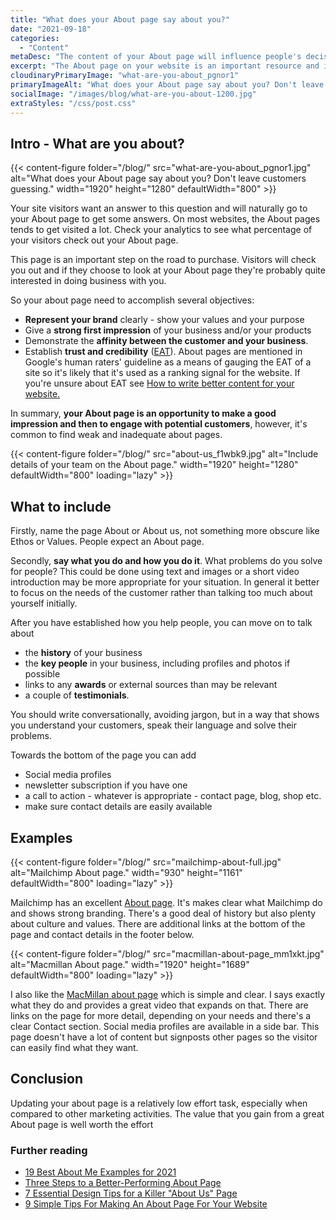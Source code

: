 ```yaml
---
title: "What does your About page say about you?"
date: "2021-09-18"
categories:
  - "Content"
metaDesc: "The content of your About page will influence people's decision about whether to do business with you. Here are some tips about making a better About page."
excerpt: "The About page on your website is an important resource and it will influence people's decision about whether to do business with you - or not. The pages needs to give a strong first impression of your business, establish your brand, show how you can help the visitor as well as establish trust and credibility. That's a lot to accomplish but the value you gain from having a great About page can be considerable. There are more details and some examples of good About pages in the article."
cloudinaryPrimaryImage: "what-are-you-about_pgnor1"
primaryImageAlt: "What does your About page say about you? Don't leave customers guessing. Find out how to create a great About page."
socialImage: "/images/blog/what-are-you-about-1200.jpg"
extraStyles: "/css/post.css"
---
```


## Intro - What are you about?

{{< content-figure folder="/blog/"
src="what-are-you-about_pgnor1.jpg"
alt="What does your About page say about you? Don't leave customers guessing."
width="1920" height="1280" defaultWidth="800" >}}

Your site visitors want an answer to this question and will naturally go to your About page to get some answers. On most websites, the About pages tends to get visited a lot. Check your analytics to see what percentage of your visitors check out your About page.

This page is an important step on the road to purchase. Visitors will check you out and if they choose to look at your About page they're probably quite interested in doing business with you.

So your about page need to accomplish several objectives:

- **Represent your brand** clearly - show your values and your purpose
- Give a **strong first impression** of your business and/or your products
- Demonstrate the **affinity between the customer and your business**.
- Establish **trust and credibility** ([EAT](https://www.attractmore.uk/blog/how-to-write-better-content-for-your-website/)). About pages are mentioned in Google's human raters' guideline as a means of gauging the EAT of a site so it's likely that it's used as a ranking signal for the website. If you're unsure about EAT see [How to write better content for your website.](https://www.attractmore.uk/blog/how-to-write-better-content-for-your-website/)

In summary, **your About page is an opportunity to make a good impression and then to engage with potential customers**, however, it's common to find weak and inadequate about pages.

{{< content-figure folder="/blog/"
src="about-us_f1wbk9.jpg"
alt="Include details of your team on the About page."
width="1920" height="1280" defaultWidth="800"
loading="lazy" >}}

## What to include

Firstly, name the page About or About us, not something more obscure like Ethos or Values. People expect an About page.

Secondly, **say what you do and how you do it**. What problems do you solve for people? This could be done using text and images or a short video introduction may be more appropriate for your situation. In general it better to focus on the needs of the customer rather than talking too much about yourself initially.

After you have established how you help people, you can move on to talk about

- the **history** of your business
- the **key people** in your business, including profiles and photos if possible
- links to any **awards** or external sources than may be relevant
- a couple of **testimonials**.

You should write conversationally, avoiding jargon, but in a way that shows you understand your customers, speak their language and solve their problems.

Towards the bottom of the page you can add

- Social media profiles
- newsletter subscription if you have one
- a call to action - whatever is appropriate - contact page, blog, shop etc.
- make sure contact details are easily available

## Examples

{{< content-figure folder="/blog/"
src="mailchimp-about-full.jpg"
alt="Mailchimp About page."
width="930" height="1161" defaultWidth="800"
loading="lazy" >}}

Mailchimp has an excellent [About page](https://mailchimp.com/about/). It's makes clear what Mailchimp do and shows strong branding. There's a good deal of history but also plenty about culture and values. There are additional links at the bottom of the page and contact details in the footer below.

{{< content-figure folder="/blog/"
src="macmillan-about-page_mm1xkt.jpg"
alt="Macmillan About page."
width="1920" height="1689" defaultWidth="800"
loading="lazy" >}}

I also like the [MacMillan about page](https://www.macmillan.org.uk/about-us) which is simple and clear. I says exactly what they do and provides a great video that expands on that. There are links on the page for more detail, depending on your needs and there's a clear Contact section. Social media profiles are available in a side bar. This page doesn't have a lot of content but signposts other pages so the visitor can easily find what they want.

## Conclusion

Updating your about page is a relatively low effort task, especially when compared to other marketing activities. The value that you gain from a great About page is well worth the effort

### Further reading

- [19 Best About Me Examples for 2021](https://weblium.com/blog/how-to-write-killing-about-page-12-best-about-us-about-me-page-examples/)
- [Three Steps to a Better-Performing About Page](https://moz.com/blog/better-about-page)
- [7 Essential Design Tips for a Killer "About Us" Page](https://www.webdesignerdepot.com/2021/08/7-essential-design-tips-for-a-killer-about-us-page/)
- [9 Simple Tips For Making An About Page For Your Website](https://moz.com/blog/9-simple-tips-for-making-an-about-us-page-that-works-for-your-brand)
